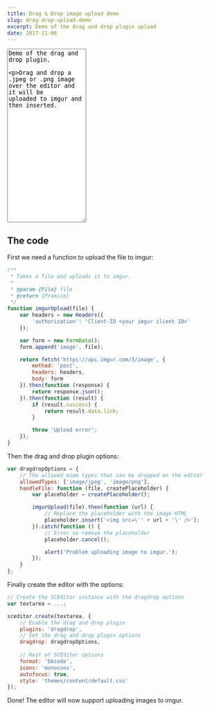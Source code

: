 ```yaml
---
title: Drag & Drop image upload demo
slug: drag-drop-upload-demo
excerpt: Demo of the drag and drop plugin upload
date: 2017-11-06
---
```


<p>
<textarea style="height: 400px" id="demo">Demo of the drag and drop plugin.

Drag and drop a .jpeg or .png image over the editor and it will be uploaded to imgur and then inserted.</textarea>
</p>

<link rel="stylesheet" href="https://cdn.jsdelivr.net/npm/sceditor@latest/minified/themes/default.min.css" />
<script src="https://cdn.jsdelivr.net/combine/npm/sceditor@latest/minified/sceditor.min.js,npm/sceditor@latest/minified/formats/bbcode.js,npm/sceditor@latest/minified/icons/monocons.js,npm/sceditor@latest/minified/plugins/dragdrop.js,npm/whatwg-fetch@latest,npm/es6-promise@4/dist/es6-promise.auto.min.js"></script>

<script>
/**
 * Takes a file and uploads it to imgur.
 * 
 * @param {File} file
 * @return {Promise}
 */
function imgurUpload(file) {
	var headers = new Headers({
		'authorization': 'Client-ID 4d4b2e4657feacb'
	});

	var form = new FormData();
	form.append('image', file);

	return fetch('https://api.imgur.com/3/image', {
		method: 'post',
		headers: headers,
		body: form
	}).then(function (response) {
		return response.json();
	}).then(function (result) {
		if (result.success) {
			return result.data.link;
		}

		throw 'Upload error';
	});
}

var dragdropOptions = {
    allowedTypes: ['image/jpeg', 'image/png'],
    handleFile: function (file, createPlaceholder) {
        var placeholder = createPlaceholder();

        imgurUpload(file).then(function (url) {
            // Replace the placeholder with the image HTML
            placeholder.insert('<img src=\'' + url + '\' />');
        }).catch(function () {
            // Error so remove the placeholder
            placeholder.cancel();

            alert('Problem uploading image to imgur.');
        });
    }
};

var textarea = document.getElementById('demo');
sceditor.create(textarea, {
    plugins: 'dragdrop',
	format: 'bbcode',
    icons: 'monocons',
	dragdrop: dragdropOptions,
    autofocus: true,
    emoticonsRoot: '/',
    width: '100%',
	style: 'https://cdn.jsdelivr.net/npm/sceditor@latest/minified/themes/content/default.min.css'
});

sceditor.instance(textarea).css('img { max-width: 50%; }');
</script>

## The code

First we need a function to upload the file to imgur:

```js
/**
 * Takes a file and uploads it to imgur.
 * 
 * @param {File} file
 * @return {Promise}
 */
function imgurUpload(file) {
	var headers = new Headers({
		'authorization': 'Client-ID <your imgur client ID>'
	});

	var form = new FormData();
	form.append('image', file);

	return fetch('https://api.imgur.com/3/image', {
		method: 'post',
		headers: headers,
		body: form
	}).then(function (response) {
		return response.json();
	}).then(function (result) {
		if (result.success) {
			return result.data.link;
		}

		throw 'Upload error';
	});
}
```

Then the drag and drop plugin options:

```js
var dragdropOptions = {
    // The allowed mime types that can be dropped on the editor
    allowedTypes: ['image/jpeg', 'image/png'],
    handleFile: function (file, createPlaceholder) {
        var placeholder = createPlaceholder();

        imgurUpload(file).then(function (url) {
            // Replace the placeholder with the image HTML
            placeholder.insert('<img src=\'' + url + '\' />');
        }).catch(function () {
            // Error so remove the placeholder
            placeholder.cancel();

            alert('Problem uploading image to imgur.');
        });
    }
};
```

Finally create the editor with the options:

```js
// Create the SCEditor instance with the dragdrop options
var textarea = ...;

sceditor.create(textarea, {
    // Enable the drag and drop plugin
    plugins: 'dragdrop',
    // Set the drag and drop plugin options
	dragdrop: dragdropOptions,
    
    // Rest of SCEditor options
    format: 'bbcode',
    icons: 'monocons',
    autofocus: true,
	style: 'themes/content/default.css'
});
```

Done! The editor will now support uploading images to imgur.
